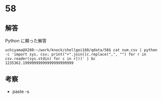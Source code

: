 # 58

## 解答

Python に頼った解答

```
uchiyama@X280:~/work/knock/shellgei160/qdata/58$ cat num.csv | python -c 'import sys, csv; print("+".join([c.replace(",", "") for r in csv.reader(sys.stdin) for c in r]))' | bc
1235362.19999999999999999999999
```

## 考察

- paste -s
